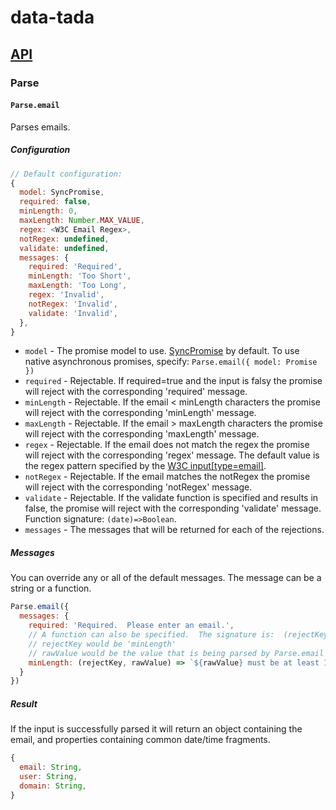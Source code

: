 # data-tada

## [API](api.md)

### Parse

#### `Parse.email`

Parses emails.

##### Configuration
```js
// Default configuration:
{
  model: SyncPromise,
  required: false,
  minLength: 0,
  maxLength: Number.MAX_VALUE,
  regex: <W3C Email Regex>,
  notRegex: undefined,
  validate: undefined,
  messages: {
    required: 'Required',
    minLength: 'Too Short',
    maxLength: 'Too Long',
    regex: 'Invalid',
    notRegex: 'Invalid',
    validate: 'Invalid',
  },
}
```

- `model` - The promise model to use.  [SyncPromise](api.sync-promise.md) by default.  To use native asynchronous promises, specify: `Parse.email({ model: Promise })`
- `required` - Rejectable.  If required=true and the input is falsy the promise will reject with the corresponding 'required' message.
- `minLength` - Rejectable.  If the email < minLength characters the promise will reject with the corresponding 'minLength' message.
- `maxLength` - Rejectable.  If the email > maxLength characters the promise will reject with the corresponding 'maxLength' message.
- `regex` - Rejectable.  If the email does not match the regex the promise will reject with the corresponding 'regex' message.  The default value is the regex pattern specified by the [W3C input[type=email]](https://www.w3.org/TR/2012/WD-html-markup-20120320/input.email.html).
- `notRegex` - Rejectable.  If the email matches the notRegex the promise will reject with the corresponding 'notRegex' message.
- `validate` - Rejectable.  If the validate function is specified and results in false, the promise will reject with the corresponding 'validate' message.  Function signature: `(date)=>Boolean`.
- `messages` - The messages that will be returned for each of the rejections.

##### Messages
You can override any or all of the default messages.  The message can be a string or a function.
```js
Parse.email({
  messages: {
    required: 'Required.  Please enter an email.',
    // A function can also be specified.  The signature is:  (rejectKey, rawValue) => Any
    // rejectKey would be 'minLength'
    // rawValue would be the value that is being parsed by Parse.email
    minLength: (rejectKey, rawValue) => `${rawValue} must be at least 10 characters.`
  }
})
```

##### Result
If the input is successfully parsed it will return an object containing the email, and properties containing common date/time fragments.
```js
{
  email: String,
  user: String,
  domain: String,
}
```
